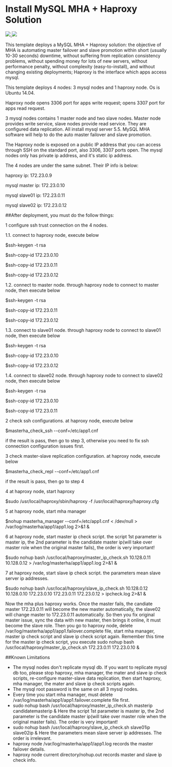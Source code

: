 # Install MySQL MHA + Haproxy Solution

<a href="https://portal.azure.com/#create/Microsoft.Template/uri/https%3A%2F%2Fraw.githubusercontent.com%2Fpdiniz13%2Fazure-quickstart-templates%2Fmaster-new%2Fmysql-mha-haproxy-ubuntu%2Fazuredeploy.json" target="_blank">
    <img src="http://azuredeploy.net/deploybutton.png"/>
</a>
<a href="
http://armviz.io/#/?load=https%3A%2F%2Fraw.githubusercontent.com%2Fpdiniz13%2Fazure-quickstart-templates%2Fmaster-new%2Fmysql-mha-haproxy-ubuntu%2Fazuredeploy.json" target="_blank">
    <img src="http://armviz.io/visualizebutton.png"/>
</a>


This template deploys a MySQL MHA + Haproxy solution:  the objective of MHA is automating master failover and slave promotion within short (usually 10-30 seconds) downtime, without suffering from replication consistency problems, without spending money for lots of new servers, without performance penalty, without complexity (easy-to-install), and without changing existing deployments; Haproxy is the interface which apps access mysql.

This template deploys 4 nodes: 3 mysql nodes and 1 haproxy node. Os is Ubuntu 14.04.

Haproxy node opens 3306 port for apps write request; opens 3307 port for apps read request.

3 mysql nodes contains 1 master node and two slave nodes. Master node provides write service, slave nodes provide read service. They are configured data replication. All install mysql server 5.5. MySQL MHA software will help to do the auto master failover and slave promotion.

The Haproxy node is exposed on a public IP address that you can access through SSH on the standard port, also 3306, 3307 ports open.
The mysql nodes only has private ip address, and it's static ip address. 

The 4 nodes are under the same subnet. Their IP info is below:

haproxy ip: 172.23.0.9

mysql master ip: 172.23.0.10

mysql slave01 ip: 172.23.0.11

mysql slave02 ip: 172.23.0.12


##After deployment, you must do the follow things:

1 configure ssh trust connection on the 4 nodes. 

1.1. connect to haproxy node, execute below

$ssh-keygen -t rsa

$ssh-copy-id 172.23.0.10

$ssh-copy-id 172.23.0.11

$ssh-copy-id 172.23.0.12

1.2. connect to master node. through haproxy node to connect to master node, then execute below

$ssh-keygen -t rsa

$ssh-copy-id 172.23.0.11

$ssh-copy-id 172.23.0.12

1.3. connect to slave01 node. through haproxy node to connect to slave01 node, then execute below

$ssh-keygen -t rsa

$ssh-copy-id 172.23.0.10

$ssh-copy-id 172.23.0.12

1.4. connect to slave02 node. through haproxy node to connect to slave02 node, then execute below

$ssh-keygen -t rsa

$ssh-copy-id 172.23.0.10

$ssh-copy-id 172.23.0.11



2 check ssh configurations. at haproxy node, execute below

$masterha_check_ssh --conf=/etc/app1.cnf

if the result is pass, then go to step 3, otherwise you need to fix ssh connection configuration issues first.



3 check master-slave replication configuration. at haproxy node, execute below

$masterha_check_repl --conf=/etc/app1.cnf

if the result is pass, then go to step 4



4 at haproxy node, start haproxy 

$sudo /usr/local/haproxy/sbin/haproxy -f /usr/local/haproxy/haproxy.cfg



5 at haproxy node, start mha manager

$nohup masterha_manager --conf=/etc/app1.cnf < /dev/null > /var/log/masterha/app1/app1.log 2>&1 &



6 at haproxy node, start master ip check script. the script 1st parameter is master ip, the 2nd parameter is the candidate master ip(will take over master role when the original master fails), the order is very important!

$sudo nohup bash /usr/local/haproxy/master_ip_check.sh 10.128.0.11 10.128.0.12 > /var/log/masterha/app1/app1.log 2>&1 &



7 at haproxy node, start slave ip check script. the parameters mean slave server ip addresses.

$sudo nohup bash /usr/local/haproxy/slave_ip_check.sh 10.128.0.12 10.128.0.10 172.23.0.10 172.23.0.11 172.23.0.12 > ipcheck.log 2>&1 &



Now the mha plus haproxy works. Once the master fails, the candiate master 172.23.0.11 will become the new master automatically, the slave02 will change master to 172.23.0.11 automatically. So then you fix original master issue, sync the data with new master, then brings it online, it must become the slave role. Then you go to haproxy node, delete /var/log/masterha/app1/app1.failover.complete file, start mha manager, master ip check script and slave ip check script again. Remember this time for the master ip check script, you execute sudo nohup bash /usr/local/haproxy/master_ip_check.sh 172.23.0.11 172.23.0.10 & 



##Known Limitations
- The mysql nodes don't replicate mysql db. If you want to replicate mysql db too, please stop haproxy, mha manager, the mater and slave ip check scripts, re-configure master-slave data replication, then start haproxy, mha manager, the mater and slave ip check scripts again.
- The mysql root password is the same on all 3 mysql nodes.
- Every time you start mha manager, must delete /var/log/masterha/app1/app1.failover.complete file first.
- sudo nohup bash /usr/local/haproxy/master_ip_check.sh masterip candidatemasterip &     Here the script 1st parameter is master ip, the 2nd parameter is the candidate master ip(will take over master role when the original master fails). The order is very important!
- sudo nohup bash /usr/local/haproxy/slave_ip_check.sh slave01ip slave02ip &    Here the parameters mean slave server ip addresses. The order is irrelevant.
- haproxy node /var/log/masterha/app1/app1.log records the master failover details. 
- haproxy node current directory/nohup.out records master and slave ip check info.
